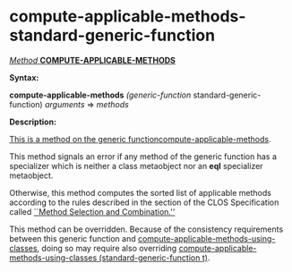 compute-applicable-methods-standard-generic-function
====================================================

[*Method* **COMPUTE-APPLICABLE-METHODS**]()

**Syntax:**

**compute-applicable-methods** *(generic-function* standard-generic-function) *arguments* => *methods*

**Description:**

[This is a method on the generic function]()[compute-applicable-methods](compute-applicable-methods.md).

This method signals an error if any method of the generic function has a specializer which is neither a class metaobject nor an **eql** specializer metaobject.

Otherwise, this method computes the sorted list of applicable methods according to the rules described in the section of the CLOS Specification called [``Method Selection and Combination.''](http://www.cs.cmu.edu/Groups/AI/html/cltl/clm/node283.md#SECTION003217000000000000000)

This method can be overridden. Because of the consistency requirements between this generic function and [compute-applicable-methods-using-classes](compute-applicable-methods-using-classes.md), doing so may require also overriding [compute-applicable-methods-using-classes (standard-generic-function t)](compute-applicable-methods-using-classes-standard-generic-function.md).

